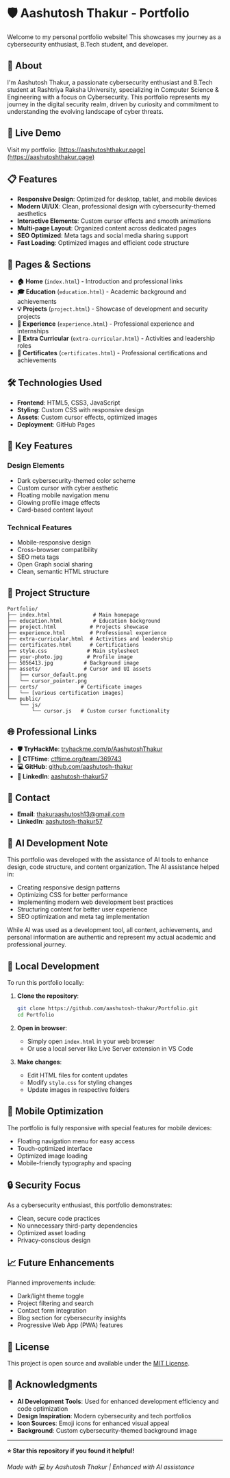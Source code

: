 # 🛡️ Aashutosh Thakur - Portfolio
Welcome to my personal portfolio website! This showcases my journey as a cybersecurity enthusiast, B.Tech student, and developer.

## 🌟 About

I'm Aashutosh Thakur, a passionate cybersecurity enthusiast and B.Tech student at Rashtriya Raksha University, specializing in Computer Science & Engineering with a focus on Cybersecurity. This portfolio represents my journey in the digital security realm, driven by curiosity and commitment to understanding the evolving landscape of cyber threats.

## 🚀 Live Demo

Visit my portfolio: [https://aashutoshthakur.page](https://aashutoshthakur.page)

## 📋 Features

- **Responsive Design**: Optimized for desktop, tablet, and mobile devices
- **Modern UI/UX**: Clean, professional design with cybersecurity-themed aesthetics
- **Interactive Elements**: Custom cursor effects and smooth animations
- **Multi-page Layout**: Organized content across dedicated pages
- **SEO Optimized**: Meta tags and social media sharing support
- **Fast Loading**: Optimized images and efficient code structure

## 📁 Pages & Sections

- **🏠 Home** (`index.html`) - Introduction and professional links
- **🎓 Education** (`education.html`) - Academic background and achievements
- **💡 Projects** (`project.html`) - Showcase of development and security projects
- **🧠 Experience** (`experience.html`) - Professional experience and internships
- **🌟 Extra Curricular** (`extra-curricular.html`) - Activities and leadership roles
- **📜 Certificates** (`certificates.html`) - Professional certifications and achievements

## 🛠️ Technologies Used

- **Frontend**: HTML5, CSS3, JavaScript
- **Styling**: Custom CSS with responsive design
- **Assets**: Custom cursor effects, optimized images
- **Deployment**: GitHub Pages

## 🎨 Key Features

### Design Elements
- Dark cybersecurity-themed color scheme
- Custom cursor with cyber aesthetic
- Floating mobile navigation menu
- Glowing profile image effects
- Card-based content layout

### Technical Features
- Mobile-responsive design
- Cross-browser compatibility
- SEO meta tags
- Open Graph social sharing
- Clean, semantic HTML structure

## 📂 Project Structure

```
Portfolio/
├── index.html              # Main homepage
├── education.html          # Education background
├── project.html           # Projects showcase
├── experience.html        # Professional experience
├── extra-curricular.html  # Activities and leadership
├── certificates.html      # Certifications
├── style.css             # Main stylesheet
├── your-photo.jpg        # Profile image
├── 5056413.jpg          # Background image
├── assets/              # Cursor and UI assets
│   ├── cursor_default.png
│   └── cursor_pointer.png
├── certs/              # Certificate images
│   └── [various certification images]
└── public/
    └── js/
        └── cursor.js   # Custom cursor functionality
```

## 🌐 Professional Links

- **🛡️ TryHackMe**: [tryhackme.com/p/AashutoshThakur](https://tryhackme.com/p/AashutoshThakur)
- **🎯 CTFtime**: [ctftime.org/team/369743](https://ctftime.org/team/369743)
- **💻 GitHub**: [github.com/aashutosh-thakur](https://github.com/aashutosh-thakur)
- **🔗 LinkedIn**: [aashutosh-thakur57](https://www.linkedin.com/in/aashutosh-thakur57/)

## 📧 Contact

- **Email**: thakuraashutosh13@gmail.com
- **LinkedIn**: [aashutosh-thakur57](https://www.linkedin.com/in/aashutosh-thakur57/)

## 🤖 AI Development Note

This portfolio was developed with the assistance of AI tools to enhance design, code structure, and content organization. The AI assistance helped in:
- Creating responsive design patterns
- Optimizing CSS for better performance
- Implementing modern web development best practices
- Structuring content for better user experience
- SEO optimization and meta tag implementation

While AI was used as a development tool, all content, achievements, and personal information are authentic and represent my actual academic and professional journey.

## 🔧 Local Development

To run this portfolio locally:

1. **Clone the repository**:
   ```bash
   git clone https://github.com/aashutosh-thakur/Portfolio.git
   cd Portfolio
   ```

2. **Open in browser**:
   - Simply open `index.html` in your web browser
   - Or use a local server like Live Server extension in VS Code

3. **Make changes**:
   - Edit HTML files for content updates
   - Modify `style.css` for styling changes
   - Update images in respective folders

## 📱 Mobile Optimization

The portfolio is fully responsive with special features for mobile devices:
- Floating navigation menu for easy access
- Touch-optimized interface
- Optimized image loading
- Mobile-friendly typography and spacing

## 🔒 Security Focus

As a cybersecurity enthusiast, this portfolio demonstrates:
- Clean, secure code practices
- No unnecessary third-party dependencies
- Optimized asset loading
- Privacy-conscious design

## 📈 Future Enhancements

Planned improvements include:
- Dark/light theme toggle
- Project filtering and search
- Contact form integration
- Blog section for cybersecurity insights
- Progressive Web App (PWA) features

## 📄 License

This project is open source and available under the [MIT License](LICENSE).

## 🙏 Acknowledgments

- **AI Development Tools**: Used for enhanced development efficiency and code optimization
- **Design Inspiration**: Modern cybersecurity and tech portfolios
- **Icon Sources**: Emoji icons for enhanced visual appeal
- **Background**: Custom cybersecurity-themed background image

---

**⭐ Star this repository if you found it helpful!**

*Made with 💻 by Aashutosh Thakur | Enhanced with AI assistance*
